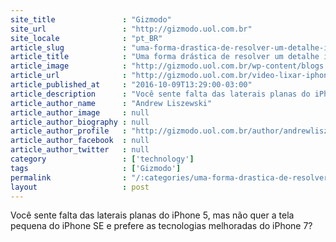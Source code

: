```yaml
---
site_title               : "Gizmodo"
site_url                 : "http://gizmodo.uol.com.br"
site_locale              : "pt_BR"
article_slug             : "uma-forma-drastica-de-resolver-um-detalhe-irritante-no-design-do-iphone-7"
article_title            : "Uma forma drástica de resolver um detalhe irritante no design do iPhone 7"
article_image            : "http://gizmodo.uol.com.br/wp-content/blogs.dir/8/files/2016/10/lixar-iphone-7.jpg"
article_url              : "http://gizmodo.uol.com.br/video-lixar-iphone-7/"
article_published_at     : "2016-10-09T13:29:00-03:00"
article_description      : "Você sente falta das laterais planas do iPhone 5, mas não quer a tela pequena do iPhone SE e prefere as tecnologias melhoradas do iPhone 7?"
article_author_name      : "Andrew Liszewski"
article_author_image     : null
article_author_biography : null
article_author_profile   : "http://gizmodo.uol.com.br/author/andrewliszewski/"
article_author_facebook  : null
article_author_twitter   : null
category                 : ['technology']
tags                     : ['Gizmodo']
permalink                : "/:categories/uma-forma-drastica-de-resolver-um-detalhe-irritante-no-design-do-iphone-7/"
layout                   : post
---
```


Você sente falta das laterais planas do iPhone 5, mas não quer a tela pequena do iPhone SE e prefere as tecnologias melhoradas do iPhone 7?
